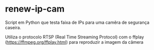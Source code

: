 # renew-ip-cam
Script em Python que testa faixa de IPs para uma camêra de segurança caseira.

Utiliza o protocolo RTSP (Real Time Streaming Protocol) com o ffplay (https://ffmpeg.org/ffplay.html) para reproduzir a imagem da câmera
